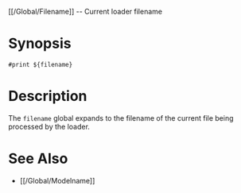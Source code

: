 [[/Global/Filename]] -- Current loader filename

# Synopsis

~~~
#print ${filename}
~~~

# Description

The `filename` global expands to the filename of the current file being processed by the loader.

# See Also

* [[/Global/Modelname]]
